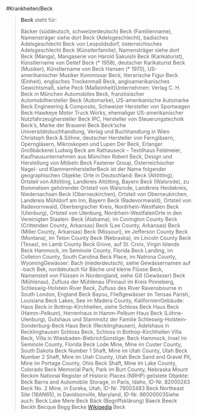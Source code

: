 #Krankheiten/Beck
> **Beck** steht für:
>
> Bäcker (süddeutsch, schweizerdeutsch)
> Beck (Familienname), Namensträger siehe dort
> Beck (Adelsgeschlecht), badisches Adelsgeschlecht
> Beck von Leopoldsdorf, österreichisches Adelsgeschlecht
> Beck (Künstlerfamilie), Namensträger siehe dort
> Beck (Manga), Mangaserie von Harold Sakuishi
> Beck (Karikaturist), Künstlername von Detlef Beck (* 1958), deutscher Karikaturist
> Beck (Musiker), Künstlername von Beck Hansen (* 1970), US-amerikanischer Musiker
> Kommissar Beck, literarische Figur
> Beck (Einheit), englisches Trockenmaß
> Beck, angloamerikanisches Gewichtsmaß, siehe Peck (Maßeinheit)Unternehmen:
> Verlag C. H. Beck in München
> Automobiles Beck, französischer Automobilhersteller
> Beck (Automarke), US-amerikanische Automarke
> Beck Engineering & Composits, Schweizer Hersteller von Sportwagen
> Beck-Hawkeye Motor Truck Works, ehemaliger US-amerikanischer Nutzfahrzeughersteller
> Beck IPC, Hersteller von Steuerungstechnik
> Beck’s, Marke der Brauerei Beck
> Beck’sche Universitätsbuchhandlung, Verlag und Buchhandlung in Wien
> Christoph Beck & Söhne, deutscher Hersteller von Ferngläsern, Operngläsern, Mikroskopen und Lupen
> Der Beck, Erlanger Großbäckerei
> Ludwig Beck am Rathauseck – Textilhaus Feldmeier, Kaufhausunternehmen aus München
> Robert Beck, Design und Herstellung von Möbeln
> Beck Fastener Group, Österreichischer Nagel- und KlammernherstellerBeck ist der Name folgender geographischen Objekte:
> Orte in Deutschland:
> Beck (Altötting), Ortsteil von Altötting, Landkreis Altötting, Bayern
> Beck (Walsrode), zu Bommelsen gehörender Ortsteil von Walsrode, Landkreis Heidekreis, Niedersachsen
> Beck (Oberneukirchen), Ortsteil von Oberneukirchen, Landkreis Mühldorf am Inn, Bayern
> Beck (Radevormwald), Ortsteil von Radevormwald, Oberbergischer Kreis, Nordrhein-Westfalen
> Beck (Ulenburg), Ortsteil von Ulenburg, Nordrhein-WestfalenOrte in den Vereinigten Staaten:
> Beck (Alabama), im Covington County
> Beck (Crittenden County, Arkansas)
> Beck (Lee County, Arkansas)
> Beck (Miller County, Arkansas)
> Beck (Missouri), im Jefferson County
> Beck (Montana), im Teton County
> Beck (Nebraska), im Lincoln County
> Beck (Texas), im Lamb County
> Beck Grove, auf St. Croix, Virgin Islands
> Beck Hammock, im Seminole County, Florida
> Beck Landing, im Colleton County, South Carolina
> Beck Place, im Natrona County, WyomingGewässer:
> Bach (niederdeutsch), siehe Gewässernamen auf -bach
> Bek,  norddeutsch für Bäche und kleine Flüsse
> Beck, Namensteil von Flüssen in Nordengland, siehe Gill (Gewässer)
> Beck (Mühlenau), Zufluss der Mühlenau (Pinnau) im Kreis Pinneberg, Schleswig-Holstein
> River Beck, Zufluss des River Ravensbourne in South London, England
> Beck Bayou, Fließgewässer im Tensas Parish, Louisiana
> Beck Lakes, See im Madera County, KalifornienGebäude:
> Haus Beck in Bottrop-Kirchhellen, siehe Schloss Beck
> Haus Beck (Hamm-Pelkum), Herrenhaus in Hamm-Pelkum
> Haus Beck (Löhne-Ulenburg), Gutshaus und Stammsitz der Familie Schleswig-Holstein-Sonderburg-Beck
> Haus Beck (Recklinghausen), Adelshaus in Recklinghausen
> Schloss Beck, Schloss in Bottrop-Kirchhellen
> Villa Beck, Villa in Wiesbaden-BiebrichSonstige:
> Beck Hammock, Insel im Seminole County, Florida
> Beck Lode Mine, Mine im Custer County, South Dakota
> Beck Number 1 Shaft, Mine im Utah County, Utah
> Beck Number 2 Shaft, Mine im Utah County, Utah
> Beck Sand and Gravel Pit, Mine im Portage County, Ohio
> Beck Shaft, Mine im Lake County, Colorado
> Beck Memorial Park, Park im Burt County, Nebraska
> Mount Beckim National Register of Historic Places (NRHP) gelistete Objekte:
> Beck Barns and Automobile Storage, in Paris, Idaho, ID-Nr. 82000263
> Beck No. 2 Mine, in Eureka, Utah, ID-Nr. 79003483
> Beck Northeast Site (18AN65), in Davidsonville, Maryland, ID-Nr. 86000003Siehe auch:
> Beck Lake
> Mere Beck
> Bäck (Begriffsklärung)
> Baeck
> Beeck
> Beckh
> Becque
> Begg
> Becke
> [Wikipedia](https://de.wikipedia.org/wiki/Beck)
Beck